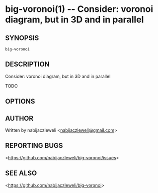 big-voronoi(1) -- Consider: voronoi diagram, but in 3D and in parallel
======================================================================

## SYNOPSIS

`big-voronoi` <TODO>

## DESCRIPTION

Consider: voronoi diagram, but in 3D and in parallel

TODO

## OPTIONS

  <TODO>

## AUTHOR

Written by nabijaczleweli &lt;<nabijaczleweli@gmail.com>&gt;

## REPORTING BUGS

&lt;<https://github.com/nabijaczleweli/big-voronoi/issues>&gt;

## SEE ALSO

&lt;<https://github.com/nabijaczleweli/big-voronoi>&gt;
